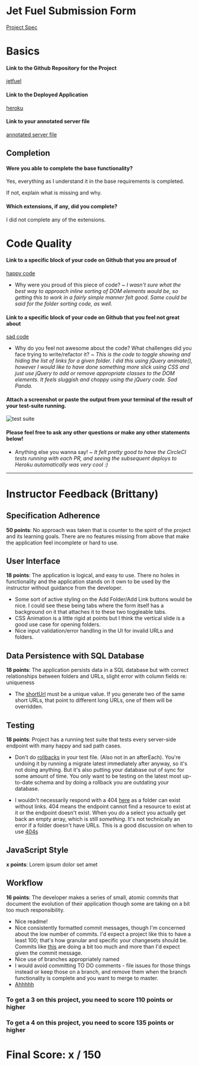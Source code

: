 # Jet Fuel Submission Form

[Project Spec](http://frontend.turing.io/projects/jet-fuel.html)

# Basics

#### Link to the Github Repository for the Project
[jetfuel](https://github.com/the-oem/jetfuel)

#### Link to the Deployed Application
[heroku](https://fuelthejets.herokuapp.com/)

#### Link to your annotated server file
[annotated server file](https://github.com/the-oem/jetfuel/blob/commented-server/server.js)

## Completion

#### Were you able to complete the base functionality?
Yes, everything as I understand it in the base requirements is completed.

If not, explain what is missing and why.

#### Which extensions, if any, did you complete?
I did not complete any of the extensions.

# Code Quality

#### Link to a specific block of your code on Github that you are proud of
[happy code](https://github.com/the-oem/jetfuel/blob/master/public/assets/js/script.js#L56)

* Why were you proud of this piece of code?
_~ I wasn't sure what the best way to approach inline sorting of DOM elements would be, so getting this to work in a fairly simple manner felt good. Same could be said for the folder sorting code, as well._

#### Link to a specific block of your code on Github that you feel not great about
[sad code](https://github.com/the-oem/jetfuel/blob/master/public/assets/js/script.js#L195)

* Why do you feel not awesome about the code? What challenges did you face trying to write/refactor it?
_~ This is the code to toggle showing and hiding the list of links for a given folder. I did this using jQuery animate(), however I would like to have done something more slick using CSS and just use jQuery to add or remove appropriate classes to the DOM elements. It feels sluggish and choppy using the jQuery code. Sad Panda._

#### Attach a screenshot or paste the output from your terminal of the result of your test-suite running.

![test suite](https://the-oem.github.io/assets/jetfuel-tests.png)

#### Please feel free to ask any other questions or make any other statements below!

* Anything else you wanna say! ~ _It felt pretty good to have the CircleCI tests running with each PR, and seeing the subsequent deploys to Heroku automatically was very cool :)_

-----


# Instructor Feedback (Brittany)

## Specification Adherence

**50 points**: No approach was taken that is counter to the spirit of the project and its learning goals. There are no features missing from above that make the application feel incomplete or hard to use.

## User Interface

**18 points**: The application is logical, and easy to use. There no holes in functionality and the application stands on it own to be used by the instructor without guidance from the developer.

* Some sort of active styling on the Add Folder/Add Link buttons would be nice. I could see these being tabs where the form itself has a background on it that attaches it to these two toggleable tabs.
* CSS Animation is a little rigid at points but I think the vertical slide is a good use case for opening folders.
* Nice input validation/error handling in the UI for invalid URLs and folders.

## Data Persistence with SQL Database

**18 points**: The application persists data in a SQL database but with correct relationships between folders and URLs, slight error with column fields re: uniqueness

* The [shortUrl](https://github.com/the-oem/jetfuel/blob/master/src/server/db/migrations/20170815155033_initial.js#L16) must be a unique value. If you generate two of the same short URLs, that point to different long URLs, one of them will be overridden. 

## Testing

**18 points**: Project has a running test suite that tests every server-side endpoint with many happy and sad path cases.

* Don't do [rollbacks](https://github.com/the-oem/jetfuel/blob/master/test/integration/routes.spec.js#L18-L20) in your test file. (Also not in an afterEach). You're undoing it by running a migrate latest immediately after anyway, so it's not doing anything. But it's also putting your database out of sync for some amount of time. You only want to be testing on the latest most up-to-date schema and by doing a rollback you are outdating your database.

* I wouldn't necessarily respond with a 404 [here](https://github.com/the-oem/jetfuel/blob/master/test/integration/routes.spec.js#L153-L165) as a folder can exist without links. 404 means the endpoint cannot find a resource to exist at it or the endpoint doesn't exist. When you do a select you actually get back an empty array, which is still *something*. It's not technically an error if a folder doesn't have URLs. This is a good discussion on when to use [404s](https://softwareengineering.stackexchange.com/questions/203492/when-to-use-http-status-code-404-in-an-api)

## JavaScript Style

**x points**: Lorem ipsum dolor set amet

## Workflow

**16 points**: The developer makes a series of small, atomic commits that document the evolution of their application though some are taking on a bit too much responsibility.

* Nice readme!
* Nice consistently formatted commit messages, though I'm concerned about the low number of commits. I'd expect a project like this to have a least 100; that's how granular and specific your changesets should be. Commits like [this](https://github.com/the-oem/jetfuel/commit/897d17af767053f44b6a66404050b81267bf3f62) are doing a bit too much and more than I'd expect given the commit message.
* Nice use of branches appropriately named
* I would avoid committing TO DO comments - file issues for those things instead or keep those on a branch, and remove them when the branch functionality is complete and you want to merge to master.
* [Ahhhhh](https://github.com/the-oem/jetfuel/blob/master/src/server/db/migrations/20170815155033_initial.js#L23)


### To get a 3 on this project, you need to score 110 points or higher
### To get a 4 on this project, you need to score 135 points or higher

# Final Score: x / 150
